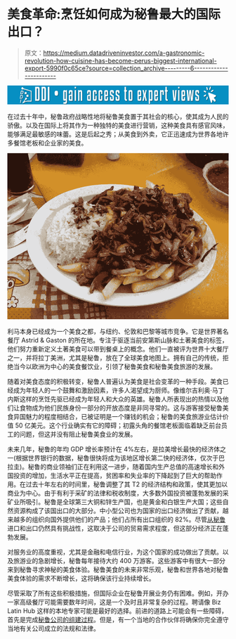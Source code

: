 # 美食革命:烹饪如何成为秘鲁最大的国际出口？

> 原文：<https://medium.datadriveninvestor.com/a-gastronomic-revolution-how-cuisine-has-become-perus-biggest-international-export-5990f0c65ce?source=collection_archive---------6----------------------->

[![](img/4c75af2699c26bf20ab39b41db9a36f1.png)](http://www.track.datadriveninvestor.com/1B9E)

在过去十年中，秘鲁政府战略性地将秘鲁美食置于其社会的核心，使其成为人民的骄傲。以及在国际上将其作为一种独特的美食进行营销，这种美食具有感官风味，能够满足最敏感的味蕾。这是后起之秀；从美食到外卖，它正迅速成为世界各地许多餐馆老板和企业家的美食。

![](img/47474472ccec50c5c272470bf2ed1787.png)

利马本身已经成为一个美食之都，与纽约、伦敦和巴黎等城市竞争。它是世界著名餐厅 Astrid & Gaston 的所在地。专注于驱逐当前安第斯山脉和土著美食的标签，他们努力重新定义土著美食可以带到餐桌上的概念。他们一直被评为世界十大餐厅之一，并将拉丁美洲，尤其是秘鲁，放在了全球美食地图上。拥有自己的传统，拒绝当今以欧洲为中心的美食餐饮业，引领了秘鲁美食和秘鲁美食旅游的发展。

随着对美食态度的积极转变，秘鲁人普遍认为美食是社会变革的一种手段。美食已经成为年轻人的一个鼓舞和激励因素，许多人渴望成为厨师。像维尔吉利奥·马丁内斯这样的烹饪先驱已经成为年轻人和大众的英雄。秘鲁人所表现出的热情以及他们让食物成为他们民族身份一部分的开放态度是非同寻常的。这与游客接受秘鲁美食异国魅力的程度相结合，已被证明是一个赚钱的机会；秘鲁的美食旅游业估计价值 50 亿美元。这个行业确实有它的障碍；初露头角的餐馆老板面临着缺乏前台员工的问题，但这并没有阻止秘鲁美食业的发展。

未来几年，秘鲁的年均 GDP 增长率预计在 4%左右，是拉美增长最快的经济体之一(根据世界银行的数据，秘鲁很快将成为该地区增长第二快的经济体，仅次于巴拉圭)。秘鲁的商业领袖们正在利用这一进步，随着国内生产总值的高速增长和外国投资的增加，生活水平正在提高，贫困率和失业率的下降起到了巨大的帮助作用。在过去十年左右的时间里，秘鲁调整了其 T2 的经济结构和政策，使其更加以商业为中心。由于有利于采矿的法律和税收制度，大多数外国投资被蓬勃发展的采矿业所吸引。秘鲁是全球第三大铜和锌生产国，也是黄金和白银生产大国；这些自然资源构成了该国出口的大部分。中小型公司也为国家的出口经济做出了贡献，越来越多的组织向国外提供他们的产品；他们占所有出口组织的 82%。尽管[从秘鲁](https://www.bizlatinhub.com/international-trade-peru-import-export-permits-taxes/)进口和出口仍然具有挑战性，这取决于公司的贸易需求程度，但这部分经济正在蓬勃发展。

对服务业的高度重视，尤其是金融和电信行业，为这个国家的成功做出了贡献。以及旅游业的急剧增长，秘鲁每年接待大约 400 万游客。这些游客中有很大一部分来到秘鲁寻求神秘的美食体验。秘鲁美食的未来非常乐观，秘鲁和世界各地对秘鲁美食体验的需求不断增长，这将确保该行业持续增长。

尽管采取了所有这些积极措施，但国际企业在秘鲁开展业务仍有困难。例如，开办一家高级餐厅可能需要数年时间，这是一个及时且非常复杂的过程。聘请像 Biz Latin Hub 这样的本地专家可能是最好的选择。前进的道路上可能会有一些障碍，首先是完成[秘鲁公司的组建过程](https://www.bizlatinhub.com/company-formation/)。但是，有一个当地的合作伙伴将确保你完全遵守当地有关公司成立的法规和法律。